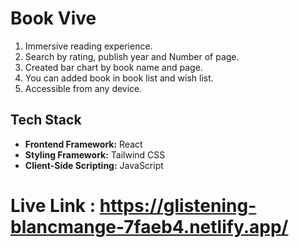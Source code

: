 # Book Vive

1. Immersive reading experience.
2. Search by rating, publish year and Number of page.
3. Created bar chart by book name and page.
4. You can added book in book list and wish list.
5. Accessible from any device.

## Tech Stack

- **Frontend Framework:** React
- **Styling Framework:** Tailwind CSS
- **Client-Side Scripting:** JavaScript

# Live Link : https://glistening-blancmange-7faeb4.netlify.app/

